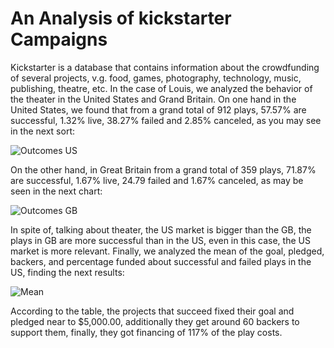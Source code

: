 # An Analysis of kickstarter Campaigns
Kickstarter is a database that contains information about the crowdfunding of several projects, v.g. food, games, photography, technology, music, publishing, theatre, etc. In the case of Louis, we analyzed the behavior of the theater in the United States and Grand Britain. On one hand in the United States, we found that from a grand total of 912 plays, 57.57% are successful, 1.32% live, 38.27% failed and 2.85% canceled, as you may see in the next sort:

![Outcomes US](https://user-images.githubusercontent.com/95454286/146286254-ca29f9ed-6287-43e2-b21a-a8301403ae36.png)

On the other hand, in Great Britain from a grand total of 359 plays, 71.87% are successful, 1.67% live, 24.79 failed and 1.67% canceled, as may be seen in the next chart:

![Outcomes GB](https://user-images.githubusercontent.com/95454286/146286344-c6068535-6a2e-4b0b-bb4d-d5a3db05eb13.png)

In spite of, talking about theater, the US market is bigger than the GB, the plays in GB are more successful than in the US, even in this case, the US market is more relevant.
Finally, we analyzed the mean of the goal, pledged, backers, and percentage funded about successful and failed plays in the US, finding the next results:

![Mean](https://user-images.githubusercontent.com/95454286/146286588-fdd5b386-427e-436b-b0b9-59a6b28c03e6.png)

According to the table, the projects that succeed fixed their goal and pledged near to $5,000.00, additionally they get around 60 backers to support them, finally, they got financing of 117% of the play costs.

